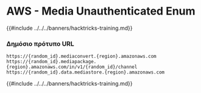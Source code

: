 # AWS - Media Unauthenticated Enum

{{#include ../../../banners/hacktricks-training.md}}

### Δημόσιο πρότυπο URL
```
https://{random_id}.mediaconvert.{region}.amazonaws.com
https://{random_id}.mediapackage.{region}.amazonaws.com/in/v1/{random_id}/channel
https://{random_id}.data.mediastore.{region}.amazonaws.com
```
{{#include ../../../banners/hacktricks-training.md}}
